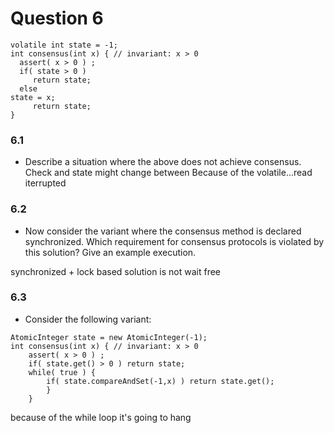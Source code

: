 # Question 6

```
volatile int state = -1;
int consensus(int x) { // invariant: x > 0
  assert( x > 0 ) ;
  if( state > 0 )
     return state;
  else
state = x;
     return state;
}
```

### 6.1
* Describe a situation where the above does not achieve consensus.
Check and state might change between
Because of the volatile...read iterrupted
### 6.2
* Now consider the variant where the consensus method is declared synchronized. Which requirement for consensus protocols is violated by this solution? Give an example execution.

synchronized + lock based solution is not wait free
### 6.3

* Consider the following variant:

```
AtomicInteger state = new AtomicInteger(-1);
int consensus(int x) { // invariant: x > 0
    assert( x > 0 ) ;
    if( state.get() > 0 ) return state;
    while( true ) {
        if( state.compareAndSet(-1,x) ) return state.get();
        }   
    }
```
because of the while loop it's going to hang

